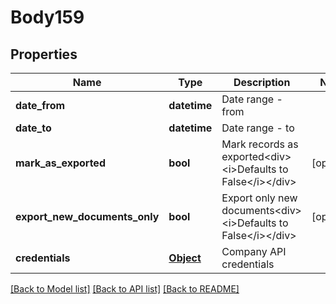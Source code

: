 # Body159

## Properties
Name | Type | Description | Notes
------------ | ------------- | ------------- | -------------
**date_from** | **datetime** | Date range - from | 
**date_to** | **datetime** | Date range - to | 
**mark_as_exported** | **bool** | Mark records as exported&lt;div&gt;&lt;i&gt;Defaults to False&lt;/i&gt;&lt;/div&gt; | [optional] 
**export_new_documents_only** | **bool** | Export only new documents&lt;div&gt;&lt;i&gt;Defaults to False&lt;/i&gt;&lt;/div&gt; | [optional] 
**credentials** | [**Object**](Object.md) | Company API credentials | 

[[Back to Model list]](../README.md#documentation-for-models) [[Back to API list]](../README.md#documentation-for-api-endpoints) [[Back to README]](../README.md)

